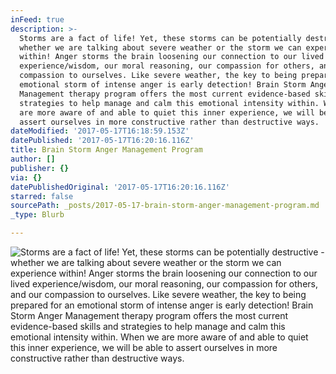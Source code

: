 ```yaml
---
inFeed: true
description: >-
  Storms are a fact of life! Yet, these storms can be potentially destructive -
  whether we are talking about severe weather or the storm we can experience
  within! Anger storms the brain loosening our connection to our lived
  experience/wisdom, our moral reasoning, our compassion for others, and our
  compassion to ourselves. Like severe weather, the key to being prepared for an
  emotional storm of intense anger is early detection! Brain Storm Anger
  Management therapy program offers the most current evidence-based skills and
  strategies to help manage and calm this emotional intensity within. When we
  are more aware of and able to quiet this inner experience, we will be able to
  assert ourselves in more constructive rather than destructive ways.
dateModified: '2017-05-17T16:18:59.153Z'
datePublished: '2017-05-17T16:20:16.116Z'
title: Brain Storm Anger Management Program
author: []
publisher: {}
via: {}
datePublishedOriginal: '2017-05-17T16:20:16.116Z'
starred: false
sourcePath: _posts/2017-05-17-brain-storm-anger-management-program.md
_type: Blurb

---
```

![Storms are a fact of life! Yet, these storms can be potentially destructive - whether we are talking about severe weather or the storm we can experience within! Anger storms the brain loosening our connection to our lived experience/wisdom, our moral reasoning, our compassion for others, and our compassion to ourselves. Like severe weather, the key to being prepared for an emotional storm of intense anger is early detection! Brain Storm Anger Management therapy program offers the most current evidence-based skills and strategies to help manage and calm this emotional intensity within. When we are more aware of and able to quiet this inner experience, we will be able to assert ourselves in more constructive rather than destructive ways.](https://the-grid-user-content.s3-us-west-2.amazonaws.com/5a0505d9-cfab-4f4a-b1f0-b863dbc1edea.jpg)